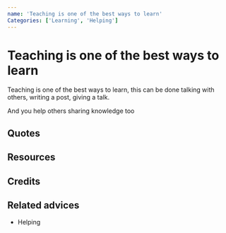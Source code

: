 ```yaml
---
name: 'Teaching is one of the best ways to learn'
Categories: ['Learning', 'Helping']
---
```

# Teaching is one of the best ways to learn

Teaching is one of the best ways to learn, this can be done talking with others, writing a post, giving a talk. 

And you help others sharing knowledge too

## Quotes

## Resources

## Credits

## Related advices

- Helping

